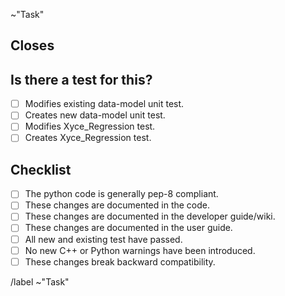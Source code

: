 ~"Task"

## Closes

<!-- Which issue does this close? -->
<!-- If there is no issue yet, create one then submit the merge request -->
<!-- NOTE: the issue should have all info related to how the work done in this request impacts the other issues and milestones in the project. -->


## Is there a test for this?

* [  ] Modifies existing data-model unit test.
* [  ] Creates new data-model unit test.
* [  ] Modifies Xyce_Regression test.
* [  ] Creates Xyce_Regression test.

## Checklist

* [  ] The python code is generally pep-8 compliant.
* [  ] These changes are documented in the code.
* [  ] These changes are documented in the developer guide/wiki.
* [  ] These changes are documented in the user guide.
* [  ] All new and existing test have passed.
* [  ] No new C++ or Python warnings have been introduced.
* [  ] These changes break backward compatibility.

/label ~"Task"
